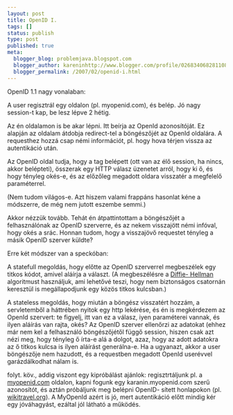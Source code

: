```yaml
---
layout: post
title: OpenID I.
tags: []
status: publish
type: post
published: true
meta:
  blogger_blog: problemjava.blogspot.com
  blogger_author: kareninhttp://www.blogger.com/profile/02683406828110839343noreply@blogger.com
  blogger_permalink: /2007/02/openid-i.html
---
```

OpenID 1.1 nagy vonalaban:

  
A user regisztrál egy oldalon (pl. myopenid.com), és belép. Jó nagy session-t
kap, be lesz lépve 2 hétig.

  
Az én oldalamon is be akar lépni. Itt beírja az OpenId azonosítóját. Ez
alapján az oldalam átdobja redirect-tel a böngészőjét az OpenId oldalára. A
requesthez hozzá csap némi információt, pl. hogy hova térjen vissza az
autentikáció után.

  
Az OpenID oldal tudja, hogy a tag belépett (ott van az élő session, ha nincs,
akkor belépteti), összerak egy HTTP válasz üzenetet arról, hogy ki ő, és hogy
tényleg okés-e, és az előzőleg megadott oldara visszatér a megfelelő
paraméterrel.

  
(Nem tudom világos-e. Azt hiszem valami frappáns hasonlat kéne a módszerre, de
még nem jutott eszembe semmi.)

  
Akkor nézzük tovább. Tehát én átpattintottam a böngészőjét a felhasználónak az
OpenID szerverre, és az nekem visszajött némi infóval, hogy okés a srác.
Honnan tudom, hogy a visszajövő requestet tényleg a másik OpenID szerver
küldte?

  
Erre két módszer van a speckóban:

  
A statefull megoldás, hogy előtte az OpenID szerverrel megbeszélek egy titkos
kódot, amivel aláírja a választ. (A megbeszélésre a [Diffie-
Hellman](http://en.wikipedia.org/wiki/Diffie-Hellman) algoritmust használjuk,
ami lehetővé teszi, hogy nem biztonságos csatornán keresztül is megállapodjunk
egy közös titkos kulcsban.)

  
A stateless megoldás, hogy miután a böngész visszatért hozzám, a servletemből
a háttrében nyitok egy http lekérése, és én is megkérdezem az OpenId szervert:
te figyelj, itt van ez a válasz, iyen paraméterei vannak, és ilyen aláírás van
rajta, okés? Az OpenID szerver ellenőrzi az adatokat (ehhez már nem kel a
felhasználó böngészőjétől függő session, hiszen csak azt nézi meg, hogy
tényleg ő írta-e alá a dolgot, azaz, hogy az adott adatokra az ő titkos kulcsa
is ilyen aláírást generálna-e. Ha a ugyanazt, akkor a user böngészője nem
hazudott, és a requestben megadott OpenId userévvel garázdálkodhat nálam is.

  
folyt. köv., addig viszont egy kipróbálást ajánlok: regisztrtáljunk pl. a
[myopenid.com](http://www.myopenid.com) oldalon, kapni fogunk egy
karanin.myopenid.com szerű azonosítót, és aztán próbáljunk meg belépni OpenID-
sített honlapokon (pl. [wikitravel.org](www.wikitravel.org)). A MyOpenId azért
is jó, mert autentikáció előtt mindig kér egy jóváhagyást, ezáltal jól látható
a működés.

